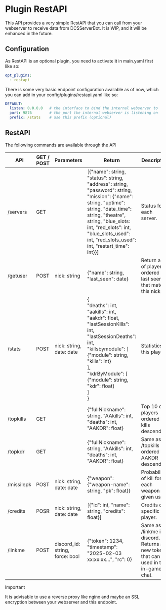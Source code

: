 # Plugin RestAPI
This API provides a very simple RestAPI that you can call from your webserver to receive data from DCSServerBot.
It is WIP, and it will be enhanced in the future.

## Configuration
As RestAPI is an optional plugin, you need to activate it in main.yaml first like so:
```yaml
opt_plugins:
  - restapi
```

There is some very basic endpoint configuration available as of now, which you can add in your 
config/plugins/restapi.yaml like so:
```yaml
DEFAULT:
  listen: 0.0.0.0   # the interface to bind the internal webserver to
  port: 9876        # the port the internal webserver is listening on
  prefix: /stats    # use this prefix (optional)
```

## RestAPI
The following commands are available through the API

| API        | GET / POST | Parameters                      | Return                                                                                                                                                                                                                                                                     | Description                                                                           |
|------------|------------|---------------------------------|----------------------------------------------------------------------------------------------------------------------------------------------------------------------------------------------------------------------------------------------------------------------------|---------------------------------------------------------------------------------------|
| /servers   | GET        |                                 | [{"name": string, "status": string, "address": string, "password": string, "mission": {"name": string, "uptime": string, "date_time": string, "theatre", string, "blue_slots: int, "red_slots": int, "blue_slots_used": int, "red_slots_used": int, "restart_time": int}}] | Status for each server.                                                               |
| /getuser   | POST       | nick: string                    | {"name": string, "last_seen": date}                                                                                                                                                                                                                                        | Return a list of players ordered by last seen that match this nick.                   |
| /stats     | POST       | nick: string, date: date        | {<br>"deaths": int,<br>"aakills": int,<br>"aakdr": float,<br>"lastSessionKills": int,<br>"lastSessionDeaths": int,<br>"killsbymodule": [<br>{"module": string, "kills": int}<br>],<br>"kdrByModule": [<br>{"module": string, "kdr": float}<br>]<br>}                       | Statistics of this player                                                             |
| /topkills  | GET        |                                 | {"fullNickname": string, "AAkills": int, "deaths": int, "AAKDR": float}                                                                                                                                                                                                    | Top 10 of players ordered by kills descending.                                        |
| /topkdr    | GET        |                                 | {"fullNickname": string, "AAkills": int, "deaths": int, "AAKDR": float}                                                                                                                                                                                                    | Same as /topkills but ordered by AAKDR descending.                                    |
| /missilepk | POST       | nick: string, date: date        | {"weapon": {"weapon-name": string, "pk": float}}                                                                                                                                                                                                                           | Probability of kill for each weapon per given user.                                   |
| /credits   | POSR       | nick: string, date: date        | [{"id": int, "name": string, "credits": float}]                                                                                                                                                                                                                            | Credits of a specific player.                                                         |
| /linkme    | POST       | discord_id: string, force: bool | {"token": 1234, "timestamp": "2025-02-03 xx:xx:xx...", "rc": 0}                                                                                                                                                                                                            | Same as /linkme in discord. Returns a new token that can be used in the in-game chat. |

> [!IMPORTANT]
> It is advisable to use a reverse proxy like nginx and maybe an SSL encryption between your webserver and this endpoint. 
